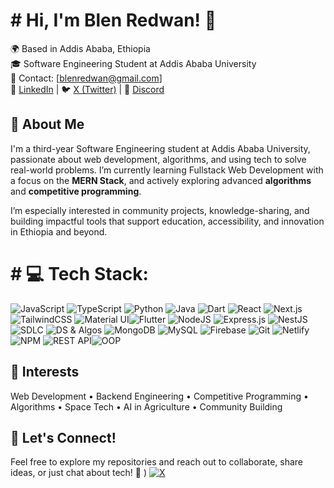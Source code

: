 # # Hi, I'm Blen Redwan! 👋  
🌍 Based in Addis Ababa, Ethiopia  
🎓 Software Engineering Student at Addis Ababa University  
📧 Contact: [blenredwan@gmail.com]  
💼 [LinkedIn](https://www.linkedin.com/in/blen-redwan/) | 🐦 [X (Twitter)](https://x.com/BlenRedwan39035) | 💬 [Discord](https://discord.com/channels/@me)  

## 🚀 About Me  
I'm a third-year Software Engineering student at Addis Ababa University, passionate about web development, algorithms, and using tech to solve real-world problems. I’m currently learning Fullstack Web Development with a focus on the **MERN Stack**, and actively exploring advanced **algorithms** and **competitive programming**.

I’m especially interested in community projects, knowledge-sharing, and building impactful tools that support education, accessibility, and innovation in Ethiopia and beyond.


# # 💻 Tech Stack:
![JavaScript](https://img.shields.io/badge/javascript-%23323330.svg?style=for-the-badge&logo=javascript&logoColor=%23F7DF1E)  ![TypeScript](https://img.shields.io/badge/typescript-%23007ACC.svg?style=for-the-badge&logo=typescript&logoColor=white)  ![Python](https://img.shields.io/badge/python-3670A0?style=for-the-badge&logo=python&logoColor=ffdd54)  ![Java](https://img.shields.io/badge/java-%23ED8B00.svg?style=for-the-badge&logo=openjdk&logoColor=white)  ![Dart](https://img.shields.io/badge/dart-%230175C2.svg?style=for-the-badge&logo=dart&logoColor=white)
![React](https://img.shields.io/badge/react-%2320232a.svg?style=for-the-badge&logo=react&logoColor=%2361DAFB)  ![Next.js](https://img.shields.io/badge/next.js-%23000000.svg?style=for-the-badge&logo=next.js&logoColor=white)  ![TailwindCSS](https://img.shields.io/badge/tailwindcss-%2338B2AC.svg?style=for-the-badge&logo=tailwind-css&logoColor=white)  ![Material UI](https://img.shields.io/badge/materialui-%230081CB.svg?style=for-the-badge&logo=mui&logoColor=white)![Flutter](https://img.shields.io/badge/flutter-%2302569B.svg?style=for-the-badge&logo=flutter&logoColor=white)
![NodeJS](https://img.shields.io/badge/node.js-6DA55F?style=for-the-badge&logo=node.js&logoColor=white)
![Express.js](https://img.shields.io/badge/express.js-%23404d59.svg?style=for-the-badge&logo=express&logoColor=white)
![NestJS](https://img.shields.io/badge/nestjs-%23E0234E.svg?style=for-the-badge&logo=nestjs&logoColor=white)
![SDLC](https://img.shields.io/badge/SDLC-%231E90FF.svg?style=for-the-badge)  ![DS & Algos](https://img.shields.io/badge/Data%20Structures%20%26%20Algorithms-%2300BFFF.svg?style=for-the-badge)
![MongoDB](https://img.shields.io/badge/mongodb-%2347A248.svg?style=for-the-badge&logo=mongodb&logoColor=white)
![MySQL](https://img.shields.io/badge/mysql-4479A1.svg?style=for-the-badge&logo=mysql&logoColor=white)
![Firebase](https://img.shields.io/badge/firebase-a08021?style=for-the-badge&logo=firebase&logoColor=ffcd34)
  ![Git](https://img.shields.io/badge/git-%23F05033.svg?style=for-the-badge&logo=git&logoColor=white)
  ![Netlify](https://img.shields.io/badge/netlify-%23000000.svg?style=for-the-badge&logo=netlify&logoColor=#00C7B7)![NPM](https://img.shields.io/badge/NPM-%23CB3837.svg?style=for-the-badge&logo=npm&logoColor=white)
![REST API](https://img.shields.io/badge/REST%20API-%23000000.svg?style=for-the-badge&logo=flask&logoColor=white)![OOP](https://img.shields.io/badge/OOP-%23FF9E00.svg?style=for-the-badge)


## 🎯 Interests  
Web Development • Backend Engineering • Competitive Programming • Algorithms • Space Tech • AI in Agriculture  • Community Building  

## 🌟 Let's Connect!  
Feel free to explore my repositories and reach out to collaborate, share ideas, or just chat about tech! 🚀
) [![X](https://img.shields.io/badge/X-black.svg?logo=X&logoColor=white)](https://x.com/https://x.com/BlenRedwan39035) 






